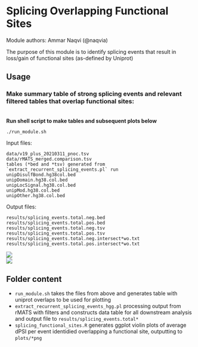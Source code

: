 # Splicing Overlapping Functional Sites

Module authors: Ammar Naqvi (@naqvia)

The purpose of this module is to identify splicing events that result in loss/gain of functional sites (as-defined by Uniprot)

## Usage
### Make summary table of strong splicing events and relevant filtered tables that overlap functional sites:
<br>**Run shell script to make  tables and subsequent plots below**
```
./run_module.sh
```

Input files:
```
data/v19_plus_20210311_pnoc.tsv
data/rMATS_merged.comparison.tsv
tables (*bed and *tsv) generated from `extract_recurrent_splicing_events.pl` run
unipDisulfBond.hg38col.bed
unipDomain.hg38.col.bed
unipLocSignal.hg38.col.bed
unipMod.hg38.col.bed
unipOther.hg38.col.bed
```

Output files:
```
results/splicing_events.total.neg.bed
results/splicing_events.total.pos.bed
results/splicing_events.total.neg.tsv
results/splicing_events.total.pos.tsv
results/splicing_events.total.neg.intersect*wo.txt
results/splicing_events.total.pos.intersect*wo.txt
```

![](plots/dPSI_distr_across_sites_positive_rec2.png)
<br>
![](plots/dPSI_distr_across_sites_negative_rec2.png)


## Folder content
* `run_module.sh` takes the files from above and generates table with uniprot overlaps to be used for plotting
* `extract_recurrent_splicing_events_hgg.pl` processing output from rMATS with filters and constructs data table for all downstream analysis and output file to `results/splicing_events.total*`
* `splicing_functional_sites.R` generates ggplot violin plots of average dPSI per event identidied overlapping a functional site, outputting to `plots/*png`
